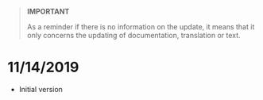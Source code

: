 >**IMPORTANT**
>
>As a reminder if there is no information on the update, it means that it only concerns the updating of documentation, translation or text.

# 11/14/2019

- Initial version
